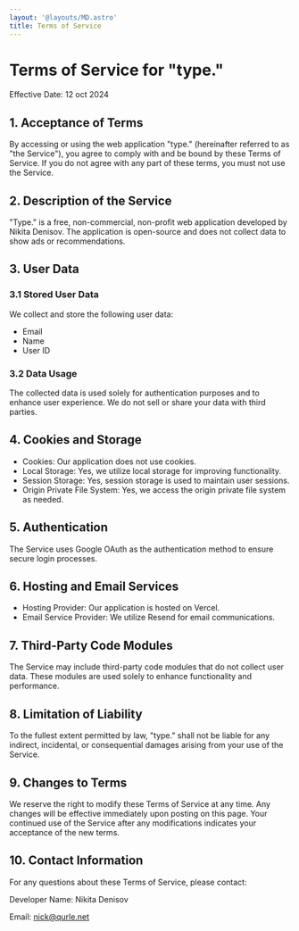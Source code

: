 ```yaml
---
layout: '@layouts/MD.astro'
title: Terms of Service
---
```

# Terms of Service for "type."
Effective Date: 12 oct 2024

## 1. Acceptance of Terms
By accessing or using the web application "type." (hereinafter referred to as "the Service"), you agree to comply with and be bound by these Terms of Service. If you do not agree with any part of these terms, you must not use the Service.

## 2. Description of the Service
"Type." is a free, non-commercial, non-profit web application developed by Nikita Denisov. The application is open-source and does not collect data to show ads or recommendations.

##  3. User Data
### 3.1 Stored User Data
We collect and store the following user data:
- Email
- Name
- User ID
### 3.2 Data Usage
The collected data is used solely for authentication purposes and to enhance user experience. We do not sell or share your data with third parties.

## 4. Cookies and Storage
- Cookies: Our application does not use cookies.
- Local Storage: Yes, we utilize local storage for improving functionality.
- Session Storage: Yes, session storage is used to maintain user sessions.
- Origin Private File System: Yes, we access the origin private file system as needed.

## 5. Authentication
The Service uses Google OAuth as the authentication method to ensure secure login processes.

## 6. Hosting and Email Services
- Hosting Provider: Our application is hosted on Vercel.
- Email Service Provider: We utilize Resend for email communications.

## 7. Third-Party Code Modules
The Service may include third-party code modules that do not collect user data. These modules are used solely to enhance functionality and performance.

## 8. Limitation of Liability
To the fullest extent permitted by law, "type." shall not be liable for any indirect, incidental, or consequential damages arising from your use of the Service.

## 9. Changes to Terms
We reserve the right to modify these Terms of Service at any time. Any changes will be effective immediately upon posting on this page. Your continued use of the Service after any modifications indicates your acceptance of the new terms.

## 10. Contact Information
For any questions about these Terms of Service, please contact:

Developer Name: Nikita Denisov

Email: nick@qurle.net